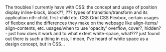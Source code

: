 The troubles I currently have with CSS:
the concept and usage of position
display inline-block, block??, ???
types of transition/transform and its application
nth-child, first-child etc.
CSS Grid
CSS Flexbox, certain usages of flexbox and the differences they make on the webpage like align-items/ align-contents, etc.
usages/when to use 'opacity'
overflow, cover?, hidden?- just how does it work and to what extent 
white-space, what??? just found out there is such a thing in css, I mean, I've heard of white space as a design concept, but in CSS...